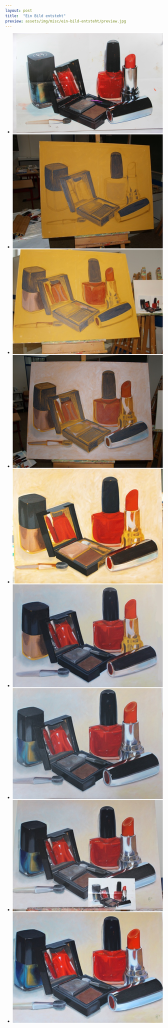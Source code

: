 ```yaml
---
layout: post
title:  "Ein Bild entsteht"
preview: assets/img/misc/ein-bild-entsteht/preview.jpg
---
```

<ul>
  <li>
    <a class="gallery-image" href="/assets/img_full/misc/ein-bild-entsteht/Ein-Bild-Entsteht-unter1.jpg">
      <img src="/assets/img/misc/ein-bild-entsteht/Ein-Bild-Entsteht-unter1.jpg" alt="Ein Bild Ensteht 1">
    </a>
  </li>
  <li>
    <a class="gallery-image" href="/assets/img_full/misc/ein-bild-entsteht/Ein-Bild-Entsteht-unter2.jpg">
      <img src="/assets/img/misc/ein-bild-entsteht/Ein-Bild-Entsteht-unter2.jpg" alt="Ein Bild Ensteht 2">
    </a>
  </li>
  <li>
    <a class="gallery-image" href="/assets/img_full/misc/ein-bild-entsteht/Ein-Bild-Entsteht-unter3.jpg">
      <img src="/assets/img/misc/ein-bild-entsteht/Ein-Bild-Entsteht-unter3.jpg" alt="Ein Bild Ensteht 3">
    </a>
  </li>
  <li>
    <a class="gallery-image" href="/assets/img_full/misc/ein-bild-entsteht/Ein-Bild-Entsteht-unter4.jpg">
      <img src="/assets/img/misc/ein-bild-entsteht/Ein-Bild-Entsteht-unter4.jpg" alt="Ein Bild Ensteht 4">
    </a>
  </li>
  <li>
    <a class="gallery-image" href="/assets/img_full/misc/ein-bild-entsteht/Ein-Bild-Entsteht-unter5.jpg">
      <img src="/assets/img/misc/ein-bild-entsteht/Ein-Bild-Entsteht-unter5.jpg" alt="Ein Bild Ensteht 5">
    </a>
  </li>
  <li>
    <a class="gallery-image" href="/assets/img_full/misc/ein-bild-entsteht/Ein-Bild-Entsteht-unter6.jpg">
      <img src="/assets/img/misc/ein-bild-entsteht/Ein-Bild-Entsteht-unter6.jpg" alt="Ein Bild Ensteht 6">
    </a>
  </li>
  <li>
    <a class="gallery-image" href="/assets/img_full/misc/ein-bild-entsteht/Ein-Bild-Entsteht-unter7.jpg">
      <img src="/assets/img/misc/ein-bild-entsteht/Ein-Bild-Entsteht-unter7.jpg" alt="Ein Bild Ensteht 7">
    </a>
  </li>
  <li>
    <a class="gallery-image" href="/assets/img_full/misc/ein-bild-entsteht/Ein-Bild-Entsteht-unter8.jpg">
      <img src="/assets/img/misc/ein-bild-entsteht/Ein-Bild-Entsteht-unter8.jpg" alt="Ein Bild Ensteht 8">
    </a>
  </li>
  <li>
    <a class="gallery-image" href="/assets/img_full/misc/ein-bild-entsteht/Ein-Bild-Entsteht.jpg">
      <img src="/assets/img/misc/ein-bild-entsteht/Ein-Bild-Entsteht.jpg" alt="Ein Bild Ensteht Final">
    </a>
  </li>
</ul>
